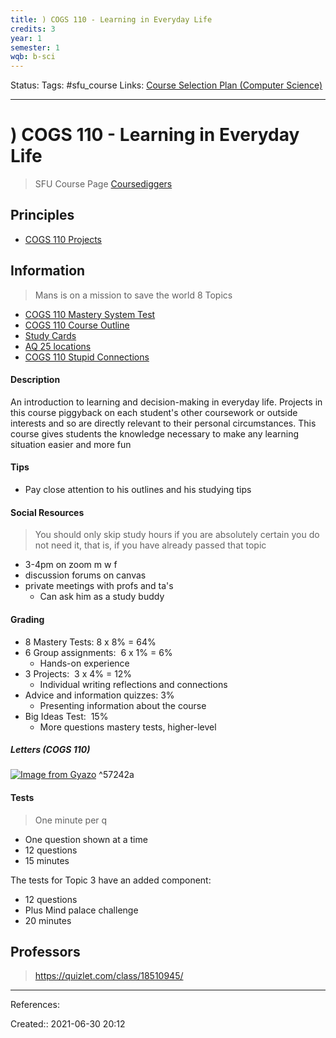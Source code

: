 ```yaml
---
title: ) COGS 110 - Learning in Everyday Life
credits: 3
year: 1
semester: 1
wqb: b-sci
---
```

Status: 
Tags: #sfu_course
Links: [Course Selection Plan (Computer Science)](Course%20Selection%20Plan%20(Computer%20Science))
___
# ) COGS 110 - Learning in Everyday Life
> SFU Course Page
> [Coursediggers](https://coursediggers.com/pages/show?utf8=%E2%9C%93&digger%5Bcourse_id%5D=10211&commit=GO)
## Principles
- [COGS 110 Projects](COGS%20110%20Projects)

## Information
> Mans is on a mission to save the world
8 Topics
- [COGS 110 Mastery System Test](COGS%20110%20Mastery%20System%20Test)
- [COGS 110 Course Outline](COGS%20110%20Course%20Outline)
- [Study Cards](Study%20Cards)
- [AQ 25 locations](AQ%2025%20locations)
- [COGS 110 Stupid Connections](COGS%20110%20Stupid%20Connections)
#### Description
An introduction to learning and decision-making in everyday life. Projects in this course piggyback on each student's other coursework or outside interests and so are directly relevant to their personal circumstances. This course gives students the knowledge necessary to make any learning situation easier and more fun
#### Tips
- Pay close attention to his outlines and his studying tips
#### Social Resources
> You should only skip study hours if you are absolutely certain you do not need it, that is, if you have already passed that topic
- 3-4pm on zoom m w f
- discussion forums on canvas
- private meetings with profs and ta's
	- Can ask him as a study buddy
#### Grading
-   8 Mastery Tests: 8 x 8% = 64%
-   6 Group assignments:  6 x 1% = 6%
	-   Hands-on experience
-   3 Projects:  3 x 4% = 12%
	-   Individual writing reflections and connections
-   Advice and information quizzes: 3%
	-   Presenting information about the course
-   Big Ideas Test:  15%
	-   More questions mastery tests, higher-level

##### Letters (COGS 110)
[![Image from Gyazo](https://i.gyazo.com/f2764bad8825f7f75e8d2f4ec75d35ee.png)](https://gyazo.com/f2764bad8825f7f75e8d2f4ec75d35ee) ^57242a
#### Tests
> One minute per q
- One question shown at a time
- 12 questions
- 15 minutes

The tests for Topic 3 have an added component:
- 12 questions
-  Plus Mind palace challenge
- 20 minutes
## Professors
> https://quizlet.com/class/18510945/
___
References:

Created:: 2021-06-30 20:12
